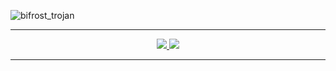 ![bifrost_trojan](https://github.com/bifrost-trojan/bifrost-trojan/blob/main/images/bifrost_trojan.png)

<hr>

<p align=center>
  <a href="https://github.com/bifrost-trojan">
    <img src="https://badges.pufler.dev/visits/bifrost-trojan/bifrost-trojan?style=flat-square&color=black&logo=github">
  </a>
  <a href="https://github.com/bifrost-trojan?tab=repositories">
    <img src="https://badges.pufler.dev/repos/bifrost-trojan?style=flat-square&color=black&logo=github">
  </a>
</p>

<hr>



<!--
## I'm a tech enthusiast who loves to learn about new things.
### There are 10 types of people in the world. Those who get Binary and those who don't..
### 🛠 &nbsp;Tech Stack
![Python](https://img.shields.io/badge/-Python-05122A?style=flat&logo=python)&nbsp;
![Java](https://img.shields.io/badge/-Java-05122A?style=flat&logo=java)&nbsp;
![Kotlin](https://img.shields.io/badge/-Kotlin-05122A?style=flat&logo=kotlin)&nbsp;
![C++](https://img.shields.io/badge/-C++-05122A?style=flat&logo=C%2B%2B&logoColor=00599C)&nbsp;
![Visual Studio Code](https://img.shields.io/badge/-Visual%20Studio%20Code-05122A?style=flat&logo=visual-studio-code&logoColor=007ACC)&nbsp;
![Arrduino](https://img.shields.io/badge/-Arduino-05122A?style=flat&logo=arduino&logoColor=007ACC)&nbsp;
-->
